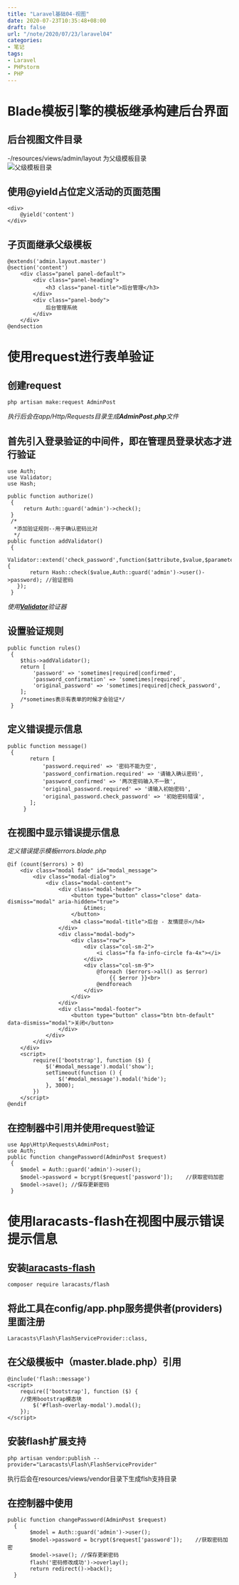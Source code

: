 ```yaml
---
title: "Laravel基础04-视图"
date: 2020-07-23T10:35:48+08:00
draft: false
url: "/note/2020/07/23/laravel04"
categories: 
- 笔记
tags: 
- Laravel
- PHPstorm
- PHP
---
```

# Blade模板引擎的模板继承构建后台界面
## 后台视图文件目录
-/resources/views/admin/layout 为父级模板目录   
![父级模板目录](/images/202007231042.png)   
## 使用@yield占位定义活动的页面范围
```angularjs
<div>
    @yield('content')
</div>
```
## 子页面继承父级模板   
```angularjs
@extends('admin.layout.master')
@section('content')
    <div class="panel panel-default">
        <div class="panel-heading">
            <h3 class="panel-title">后台管理</h3>
        </div>
        <div class="panel-body">
            后台管理系统
        </div>
    </div>
@endsection
```
# 使用request进行表单验证
## 创建request
```angularjs
php artisan make:request AdminPost
```
_执行后会在app/Http/Requests目录生成_***AdminPost.php***_文件_   
## 首先引入登录验证的中间件，即在管理员登录状态才进行验证   
```angularjs
use Auth;
use Validator;
use Hash;

public function authorize()
 {
     return Auth::guard('admin')->check();
 }
 /*
  *添加验证规则--用于确认密码比对
  */
public function addValidator()
 {
   Validator::extend('check_password',function($attribute,$value,$parameters,$validator){
       return Hash::check($value,Auth::guard('admin')->user()->password); //验证密码
   });
 }
```
_使用_[***Validator***](https://learnku.com/docs/laravel/5.8/validation/3899)_验证器_
## 设置验证规则
```angularjs
public function rules()
 {
    $this->addValidator();
    return [
        'password' => 'sometimes|required|confirmed',
        'password_confirmation' => 'sometimes|required',
        'original_password' => 'sometimes|required|check_password',
    ];
    /*sometimes表示有表单的时候才会验证*/
 }
```
## 定义错误提示信息
```angularjs
public function message()
 {
       return [
           'password.required' => '密码不能为空',
           'password_confirmation.required' => '请输入确认密码',
           'password_confirmed' => '两次密码输入不一致',
           'original_password.required' => '请输入初始密码',
           'original_password.check_password' => '初始密码错误',
       ];
     }   
```
## 在视图中显示错误提示信息
_定义错误提示模板errors.blade.php_   
```angularjs
@if (count($errors) > 0)
    <div class="modal fade" id="modal_message">
        <div class="modal-dialog">
            <div class="modal-content">
                <div class="modal-header">
                    <button type="button" class="close" data-dismiss="modal" aria-hidden="true">
                        &times;
                    </button>
                    <h4 class="modal-title">后台 - 友情提示</h4>
                </div>
                <div class="modal-body">
                    <div class="row">
                        <div class="col-sm-2">
                            <i class="fa fa-info-circle fa-4x"></i>
                        </div>
                        <div class="col-sm-9">
                            @foreach ($errors->all() as $error)
                                {{ $error }}<br>
                            @endforeach
                        </div>
                    </div>
                </div>
                <div class="modal-footer">
                    <button type="button" class="btn btn-default" data-dismiss="modal">关闭</button>
                </div>
            </div>
        </div>
    </div>
    <script>
        require(['bootstrap'], function ($) {
            $('#modal_message').modal('show');
            setTimeout(function () {
                $('#modal_message').modal('hide');
            }, 3000);
        })
    </script>
@endif
```
## 在控制器中引用并使用request验证
```angularjs
use App\Http\Requests\AdminPost;
use Auth;
public function changePassword(AdminPost $request)
 {
    $model = Auth::guard('admin')->user();
    $model->password = bcrypt($request['password']);    //获取密码加密
    $model->save(); //保存更新密码
 }
```
# 使用laracasts-flash在视图中展示错误提示信息
## 安装[laracasts-flash](https://github.com/laracasts/flash)
```angularjs
composer require laracasts/flash
```
## 将此工具在config/app.php服务提供者(providers)里面注册
```angularjs
Laracasts\Flash\FlashServiceProvider::class,
```
## 在父级模板中（master.blade.php）引用
```angularjs
@include('flash::message')
<script>
    require(['bootstrap'], function ($) {
    //使用bootstrap模态块
        $('#flash-overlay-modal').modal();
    });
</script>
```
## 安装flash扩展支持
```angularjs
php artisan vendor:publish --provider="Laracasts\Flash\FlashServiceProvider"
```
执行后会在resources/views/vendor目录下生成flsh支持目录 
## 在控制器中使用
```angularjs
public function changePassword(AdminPost $request)
  {
       $model = Auth::guard('admin')->user();
       $model->password = bcrypt($request['password']);    //获取密码加密          
       $model->save(); //保存更新密码          
       flash('密码修改成功')->overlay();          
       return redirect()->back();             
  }  
```  


